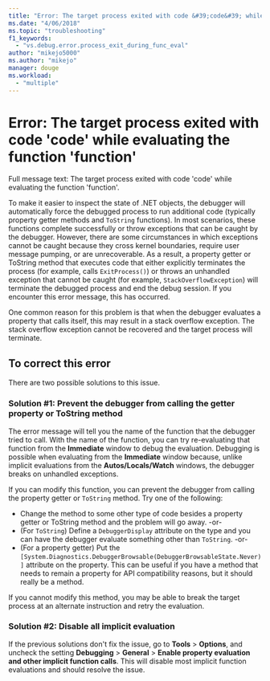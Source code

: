 ```yaml
---
title: "Error: The target process exited with code &#39;code&#39; while evaluating the function &#39;function&#39; | Microsoft Docs"
ms.date: "4/06/2018"
ms.topic: "troubleshooting"
f1_keywords: 
  - "vs.debug.error.process_exit_during_func_eval"
author: "mikejo5000"
ms.author: "mikejo"
manager: douge
ms.workload: 
  - "multiple"
---
```

# Error: The target process exited with code &#39;code&#39; while evaluating the function &#39;function&#39;

Full message text: The target process exited with code 'code' while evaluating the function 'function'.

To make it easier to inspect the state of .NET objects, the debugger will automatically force the debugged process to run additional code (typically property getter methods and `ToString` functions). In most scenarios, these functions complete successfully or throw exceptions that can be caught by the debugger. However, there are some circumstances in which exceptions cannot be caught because they cross kernel boundaries, require user message pumping, or are unrecoverable. As a result, a property getter or ToString method that executes code that either explicitly terminates the process (for example, calls `ExitProcess()`) or throws an unhandled exception that cannot be caught (for example, `StackOverflowException`) will terminate the debugged process and end the debug session. If you encounter this error message, this has occurred.
 
One common reason for this problem is that when the debugger evaluates a property that calls itself, this may result in a stack overflow exception. The stack overflow exception cannot be recovered and the target process will terminate.
 
## To correct this error
 
There are two possible solutions to this issue.
 
### Solution #1: Prevent the debugger from calling the getter property or ToString method 

The error message will tell you the name of the function that the debugger tried to call. With the name of the function, you can try re-evaluating that function from the **Immediate** window to debug the evaluation. Debugging is possible when evaluating from the **Immediate** window because, unlike implicit evaluations from the **Autos/Locals/Watch** windows, the debugger breaks on unhandled exceptions.

If you can modify this function, you can prevent the debugger from calling the property getter or `ToString` method. Try one of the following:
 
* Change the method to some other type of code besides a property getter or ToString method and the problem will go away.
    -or-
* (For `ToString`) Define a `DebuggerDisplay` attribute on the type and you can have the debugger evaluate something other than `ToString`.
    -or-
* (For a property getter) Put the `[System.Diagnostics.DebuggerBrowsable(DebuggerBrowsableState.Never)]` attribute on the property. This can be useful if you have a method that needs to remain a property for API compatibility reasons, but it should really be a method.

If you cannot modify this method, you may be able to break the target process at an alternate instruction and retry the evaluation.
 
### Solution #2: Disable all implicit evaluation
 
If the previous solutions don't fix the issue, go to **Tools** > **Options**, and uncheck the setting **Debugging** > **General** > **Enable property evaluation and other implicit function calls**. This will disable most implicit function evaluations and should resolve the issue.
